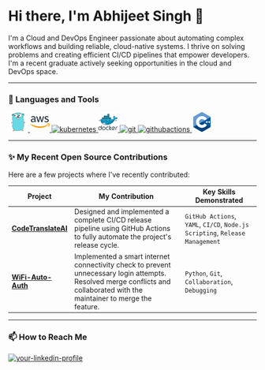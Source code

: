 # Hi there, I'm Abhijeet Singh 👋

I'm a Cloud and DevOps Engineer passionate about automating complex workflows and building reliable, cloud-native systems. I thrive on solving problems and creating efficient CI/CD pipelines that empower developers. I'm a recent graduate actively seeking opportunities in the cloud and DevOps space.

---

### 🔧 Languages and Tools

<p align="left">
  <a href="https://golang.org" target="_blank" rel="noreferrer"> <img src="https://raw.githubusercontent.com/devicons/devicon/master/icons/go/go-original.svg" alt="go" width="40" height="40"/> </a>
  <a href="https://aws.amazon.com" target="_blank" rel="noreferrer"> <img src="https://raw.githubusercontent.com/devicons/devicon/master/icons/amazonwebservices/amazonwebservices-original-wordmark.svg" alt="aws" width="40" height="40"/> </a>
  <a href="https://kubernetes.io" target="_blank" rel="noreferrer"> <img src="https://www.vectorlogo.zone/logos/kubernetes/kubernetes-icon.svg" alt="kubernetes" width="40" height="40"/> </a>
  <a href="https://www.docker.com/" target="_blank" rel="noreferrer"> <img src="https://raw.githubusercontent.com/devicons/devicon/master/icons/docker/docker-original-wordmark.svg" alt="docker" width="40" height="40"/> </a>
  <a href="https://git-scm.com/" target="_blank" rel="noreferrer"> <img src="https://www.vectorlogo.zone/logos/git-scm/git-scm-icon.svg" alt="git" width="40" height="40"/> </a>
  <a href="https://github.com/features/actions" target="_blank" rel="noreferrer"> <img src="https://github.githubassets.com/images/modules/site/features/actions-icon-actions.svg" alt="githubactions" width="40" height="40"/> </a>
  <a href="https://www.cplusplus.com/" target="_blank" rel="noreferrer"> <img src="https://raw.githubusercontent.com/devicons/devicon/master/icons/cplusplus/cplusplus-original.svg" alt="cplusplus" width="40" height="40"/> </a>
</p>

---

### ✨ My Recent Open Source Contributions

Here are a few projects where I've recently contributed:

| Project | My Contribution | Key Skills Demonstrated |
|---|---|---|
| **[CodeTranslateAI](https://github.com/StructZ/CodeTranslateAI)** | Designed and implemented a complete CI/CD release pipeline using GitHub Actions to fully automate the project's release cycle. | `GitHub Actions`, `YAML`, `CI/CD`, `Node.js Scripting`, `Release Management` |
| **[WiFi-Auto-Auth](https://github.com/01bps/WiFi-Auto-Auth)** | Implemented a smart internet connectivity check to prevent unnecessary login attempts. Resolved merge conflicts and collaborated with the maintainer to merge the feature. | `Python`, `Git`, `Collaboration`, `Debugging` |

---

### 📫 How to Reach Me

<p align="left">
  <a href="https://www.linkedin.com/in/singhxabhijeet" target="blank"><img align="center" src="https://raw.githubusercontent.com/rahuldkjain/github-profile-readme-generator/master/src/images/icons/Social/linked-in-alt.svg" alt="your-linkedin-profile" height="30" width="40" /></a>
</p>
